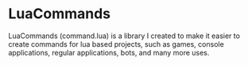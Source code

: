 # LuaCommands
LuaCommands (command.lua) is a library I created to make it easier to create commands for lua based projects, such as games, console applications, regular applications, bots, and many more uses.  
